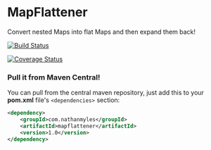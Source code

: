 # MapFlattener

Convert nested Maps into flat Maps and then expand them back!

[![Build Status](https://travis-ci.org/nathanmyles/MapFlattener.svg?branch=master)](https://travis-ci.org/nathanmyles/MapFlattener)

[![Coverage Status](https://coveralls.io/repos/github/nathanmyles/MapFlattener/badge.svg?branch=master)](https://coveralls.io/github/nathanmyles/MapFlattener?branch=master)

### Pull it from Maven Central!

You can pull from the central maven repository, just add this to your __pom.xml__ file's `<dependencies>` section:

```xml
<dependency>
    <groupId>com.nathanmyles</groupId>
    <artifactId>mapflattener</artifactId>
    <version>1.0</version>
</dependency>
```

